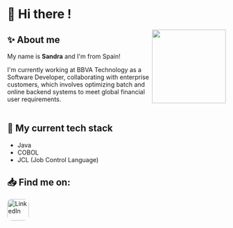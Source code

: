 # 🍭 Hi there ! 
<img align='right' src="https://cdn128.picsart.com/212176513001202.gif" width='170'/>

## ✨ About me 
My name is **Sandra** and I'm from Spain!

I'm currently working at BBVA Technology as a Software Developer, collaborating with enterprise customers, which involves optimizing batch and online backend systems to meet global financial user requirements.   
<br>
## 🌸 My current tech stack
- Java
- COBOL
- JCL (Job Control Language)

## 📥 Find me on:
<a href="https://www.linkedin.com/in/santvaz/" target="_blank">
  <img src="https://i.pinimg.com/originals/0c/78/d0/0c78d03cbfa19d5f3d7ad1b6e49f957b.png" width="50" height="50" alt="LinkedIn" style="border-radius: 10px;">
</a>
